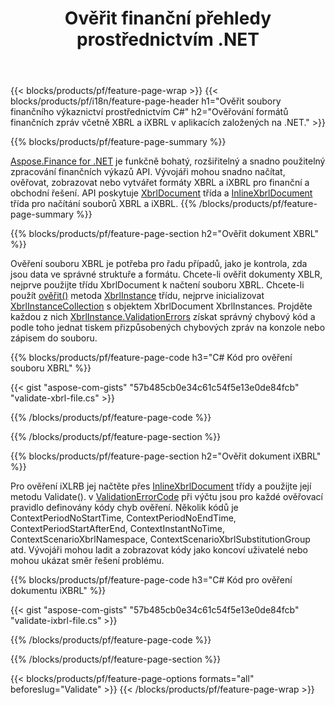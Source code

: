 ﻿---
title: Ověřit finanční přehledy prostřednictvím .NET
url: /cs/net/validate/
description:  C# kód pro ověření finančních přehledů v souborech XBRL a iXBRL prostřednictvím knihovny .NET.
---
{{< blocks/products/pf/feature-page-wrap >}}
{{< blocks/products/pf/i18n/feature-page-header h1="Ověřit soubory finančního výkaznictví prostřednictvím C#" h2="Ověřování formátů finančních zpráv včetně XBRL a iXBRL v aplikacích založených na .NET." >}}

{{% blocks/products/pf/feature-page-summary %}}

[Aspose.Finance for .NET](https://products.aspose.com/finance/net/) je funkčně bohatý, rozšiřitelný a snadno použitelný zpracování finančních výkazů API. Vývojáři mohou snadno načítat, ověřovat, zobrazovat nebo vytvářet formáty XBRL a iXBRL pro finanční a obchodní řešení. API poskytuje [XbrlDocument](https://apireference.aspose.com/finance/net/aspose.finance.xbrl/xbrldocument) třída a  [InlineXbrlDocument](https://apireference.aspose.com/finance/net/aspose.finance.xbrl.inline/inlinexbrldocument) třída pro načítání souborů XBRL a iXBRL.
{{% /blocks/products/pf/feature-page-summary %}}

{{% blocks/products/pf/feature-page-section h2="Ověřit dokument XBRL" %}}

Ověření souboru XBRL je potřeba pro řadu případů, jako je kontrola, zda jsou data ve správné struktuře a formátu. Chcete-li ověřit dokumenty XBLR, nejprve použijte třídu XbrlDocument k načtení souboru XBRL. Chcete-li použít [ověřit()](https://apireference.aspose.com/finance/net/aspose.finance.xbrl/xbrlinstance/methods/validate) metoda [XbrlInstance](https://apireference.aspose.com/finance/net/aspose.finance.xbrl/xbrlinstance) třídu, nejprve inicializovat [XbrlInstanceCollection](https://apireference.aspose.com/finance/net/aspose.finance.xbrl/xbrlinstancecollection) s objektem XbrlDocument XbrlInstances. Projděte každou z nich [XbrlInstance.ValidationErrors](https://apireference.aspose.com/finance/net/aspose.finance.xbrl/xbrlinstance/properties/validationerrors) získat správný chybový kód a podle toho jednat tiskem přizpůsobených chybových zpráv na konzole nebo zápisem do souboru.

{{% blocks/products/pf/feature-page-code h3="C# Kód pro ověření souboru XBRL" %}}

{{< gist "aspose-com-gists" "57b485cb0e34c61c54f5e13e0de84fcb" "validate-xbrl-file.cs" >}} 

{{% /blocks/products/pf/feature-page-code %}}

{{% /blocks/products/pf/feature-page-section %}}

{{% blocks/products/pf/feature-page-section h2="Ověřit dokument iXBRL" %}}

Pro ověření iXLRB jej načtěte přes [InlineXbrlDocument](https://apireference.aspose.com/finance/net/aspose.finance.xbrl.inline/inlinexbrldocument) třídy a použijte její metodu Validate(). v [ValidationErrorCode](https://apireference.aspose.com/finance/net/aspose.finance.xbrl.validator/validationerrorcode) při výčtu jsou pro každé ověřovací pravidlo definovány kódy chyb ověření. Několik kódů je ContextPeriodNoStartTime, ContextPeriodNoEndTime, ContextPeriodStartAfterEnd, ContextInstantNoTime, ContextScenarioXbrlNamespace, ContextScenarioXbrlSubstitutionGroup atd. Vývojáři mohou ladit a zobrazovat kódy jako koncoví uživatelé nebo mohou ukázat směr řešení problému.

{{% blocks/products/pf/feature-page-code h3="C# Kód pro ověření dokumentu iXBRL" %}}

{{< gist "aspose-com-gists" "57b485cb0e34c61c54f5e13e0de84fcb" "validate-ixbrl-file.cs" >}}

{{% /blocks/products/pf/feature-page-code %}}

{{% /blocks/products/pf/feature-page-section %}}

{{< blocks/products/pf/feature-page-options formats="all" beforeslug="Validate" >}}
{{< /blocks/products/pf/feature-page-wrap >}}